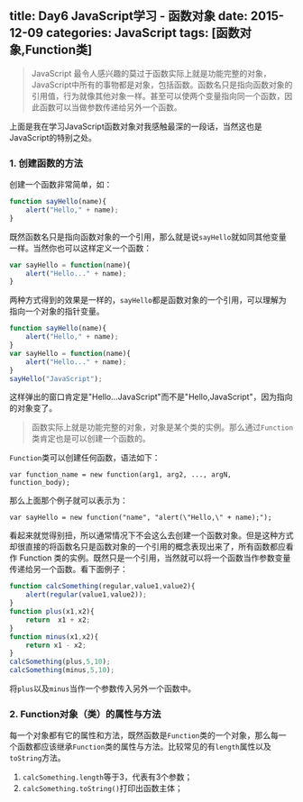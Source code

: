 title: Day6 JavaScript学习 - 函数对象
date: 2015-12-09
categories: JavaScript
tags: [函数对象,Function类]
---

> JavaScript 最令人感兴趣的莫过于函数实际上就是功能完整的对象，JavaScript中所有的事物都是对象，包括函数。函数名只是指向函数对象的引用值，行为就像其他对象一样。甚至可以使两个变量指向同一个函数，因此函数可以当做参数传递给另外一个函数。

上面是我在学习JavaScript函数对象对我感触最深的一段话，当然这也是JavaScript的特别之处。

### 1. 创建函数的方法
创建一个函数非常简单，如：

```javascript
function sayHello(name){
    alert("Hello," + name);
}
```

既然函数名只是指向函数对象的一个引用，那么就是说`sayHello`就如同其他变量一样。当然你也可以这样定义一个函数：

```javascript
var sayHello = function(name){
    alert("Hello..." + name);
}
```

两种方式得到的效果是一样的，`sayHello`都是函数对象的一个引用，可以理解为指向一个对象的指针变量。

```javascript
function sayHello(name){
    alert("Hello," + name);
}
var sayHello = function(name){
    alert("Hello..." + name);
}
sayHello("JavaScript");
```

这样弹出的窗口肯定是"Hello...JavaScript"而不是"Hello,JavaScript"，因为指向的对象变了。

> 函数实际上就是功能完整的对象，对象是某个类的实例。那么通过`Function`类肯定也是可以创建一个函数的。

`Function`类可以创建任何函数，语法如下：

    var function_name = new function(arg1, arg2, ..., argN, function_body);

那么上面那个例子就可以表示为：

    var sayHello = new function("name", "alert(\"Hello,\" + name);");

看起来就觉得别扭，所以通常情况下不会这么去创建一个函数对象。但是这种方式却很直接的将函数名只是函数对象的一个引用的概念表现出来了，所有函数都应看作 Function 类的实例。既然只是一个引用，当然就可以将一个函数当作参数变量传递给另一个函数。看下面例子：

```javascript
function calcSomething(regular,value1,value2){
    alert(regular(value1,value2));
}
function plus(x1,x2){
    return  x1 + x2;
}
function minus(x1,x2){
    return x1 - x2;
}
calcSomething(plus,5,10);
calcSomething(minus,5,10);
```

将`plus`以及`minus`当作一个参数传入另外一个函数中。


### 2. Function对象（类）的属性与方法

每一个对象都有它的属性和方法，既然函数是`Function`类的一个对象，那么每一个函数都应该继承`Function`类的属性与方法。比较常见的有`length`属性以及`toString`方法。

1. `calcSomething.length`等于3，代表有3个参数；
2. `calcSomething.toString()`打印出函数主体；
